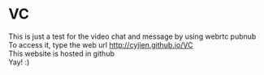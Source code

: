 # VC

This is just a test for the video chat and message by using webrtc pubnub <br>
To access it, type the web url http://cyjien.github.io/VC <br>
This website is hosted in github <br>
Yay! :)
